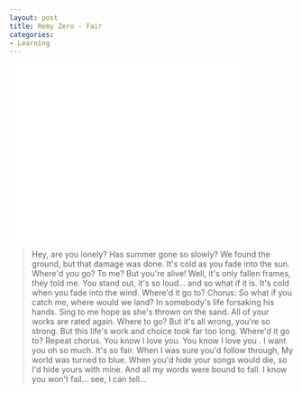 ```yaml
---
layout: post
title: Remy Zero - Fair
categories:
- Learning
---
```



<iframe width="420" height="315" src="//www.youtube.com/embed/JbGTzJcyjGI" frameborder="0" allowfullscreen></iframe>

> Hey, are you lonely? Has summer gone so slowly? We found the ground, but that damage was done. It's cold as you fade into the sun. Where'd you go? To me? But you're alive! Well, it's only fallen frames, they told me. You stand out, it's so loud... and so what if it is. It's cold when you fade into the wind. Where'd it go to? Chorus: So what if you catch me, where would we land? In somebody's life forsaking his hands. Sing to me hope as she's thrown on the sand. All of your works are rated again. Where to go? But it's all wrong, you're so strong. But this life's work and choice took far too long. Where'd it go to? Repeat chorus. You know I love you. You know I love you . I want you oh so much. It's so fair. When I was sure you'd follow through, My world was turned to blue. When you'd hide your songs would die, so I'd hide yours with mine. And all my words were bound to fall. I know you won't fail... see, I can tell...
